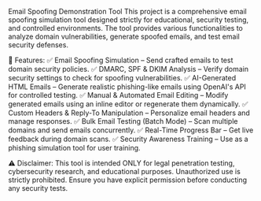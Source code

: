 Email Spoofing Demonstration Tool
This project is a comprehensive email spoofing simulation tool designed strictly for educational, security testing, and controlled environments. The tool provides various functionalities to analyze domain vulnerabilities, generate spoofed emails, and test email security defenses.

🚀 Features:
✅ Email Spoofing Simulation – Send crafted emails to test domain security policies.
✅ DMARC, SPF & DKIM Analysis – Verify domain security settings to check for spoofing vulnerabilities.
✅ AI-Generated HTML Emails – Generate realistic phishing-like emails using OpenAI's API for controlled testing.
✅ Manual & Automated Email Editing – Modify generated emails using an inline editor or regenerate them dynamically.
✅ Custom Headers & Reply-To Manipulation – Personalize email headers and manage responses.
✅ Bulk Email Testing (Batch Mode) – Scan multiple domains and send emails concurrently.
✅ Real-Time Progress Bar – Get live feedback during domain scans.
✅ Security Awareness Training – Use as a phishing simulation tool for user training.

⚠️ Disclaimer:
This tool is intended ONLY for legal penetration testing, cybersecurity research, and educational purposes. Unauthorized use is strictly prohibited. Ensure you have explicit permission before conducting any security tests.
